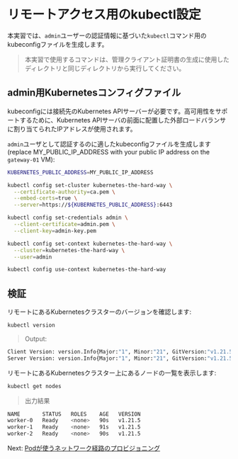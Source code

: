 # リモートアクセス用のkubectl設定

本実習では、`admin`ユーザーの認証情報に基づいた`kubectl`コマンド用のkubeconfigファイルを生成します。

> 本実習で使用するコマンドは、管理クライアント証明書の生成に使用したディレクトリと同じディレクトリから実行してください。

## admin用Kubernetesコンフィグファイル

kubeconfigには接続先のKubernetes APIサーバーが必要です。高可用性をサポートするために、Kubernetes APIサーバの前面に配置した外部ロードバランサに割り当てられたIPアドレスが使用されます。

`admin`ユーザとして認証するのに適したkubeconfigファイルを生成します(replace MY_PUBLIC_IP_ADDRESS with your public IP address on the `gateway-01` VM):

```bash
KUBERNETES_PUBLIC_ADDRESS=MY_PUBLIC_IP_ADDRESS

kubectl config set-cluster kubernetes-the-hard-way \
  --certificate-authority=ca.pem \
  --embed-certs=true \
  --server=https://${KUBERNETES_PUBLIC_ADDRESS}:6443

kubectl config set-credentials admin \
  --client-certificate=admin.pem \
  --client-key=admin-key.pem

kubectl config set-context kubernetes-the-hard-way \
  --cluster=kubernetes-the-hard-way \
  --user=admin

kubectl config use-context kubernetes-the-hard-way
```

## 検証

リモートにあるKubernetesクラスターのバージョンを確認します:

```bash
kubectl version
```

> Output:

```bash
Client Version: version.Info{Major:"1", Minor:"21", GitVersion:"v1.21.5", GitCommit:"cb303e613a121a29364f75cc67d3d580833a7479", GitTreeState:"clean", BuildDate:"2021-04-08T16:31:21Z", GoVersion:"go1.16.5", Compiler:"gc", Platform:"linux/amd64"}
Server Version: version.Info{Major:"1", Minor:"21", GitVersion:"v1.21.5", GitCommit:"cb303e613a121a29364f75cc67d3d580833a7479", GitTreeState:"clean", BuildDate:"2021-04-08T16:25:06Z", GoVersion:"go1.16.5", Compiler:"gc", Platform:"linux/amd64"}
```

リモートにあるKubernetesクラスター上にあるノードの一覧を表示します:

```bash
kubectl get nodes
```

> 出力結果

```bash
NAME       STATUS   ROLES    AGE   VERSION
worker-0   Ready    <none>   90s   v1.21.5
worker-1   Ready    <none>   91s   v1.21.5
worker-2   Ready    <none>   90s   v1.21.5
```

Next: [Podが使うネットワーク経路のプロビジョニング](11-pod-network-routes.md)
